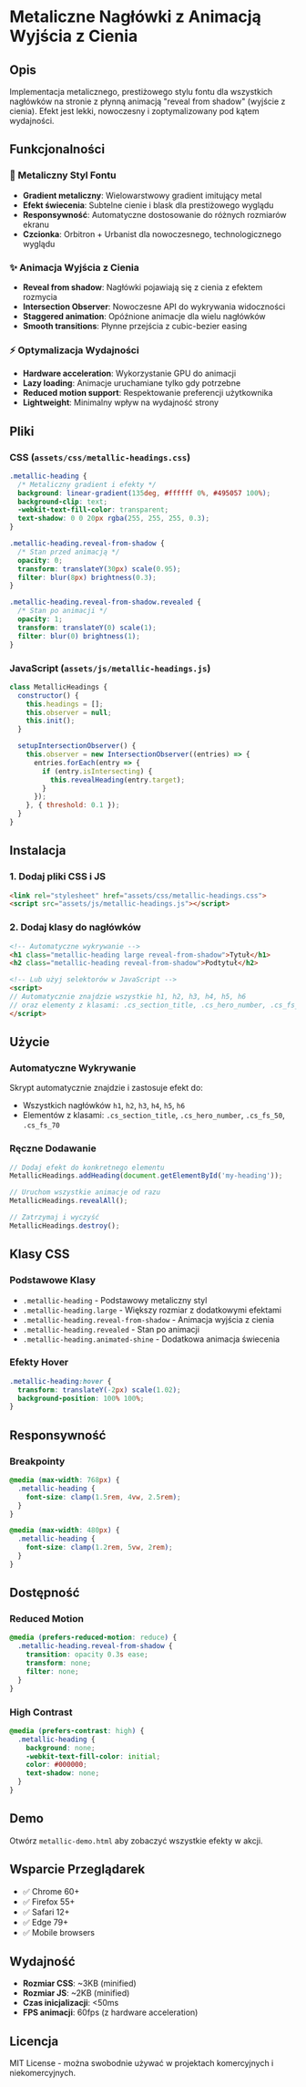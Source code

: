 # Metaliczne Nagłówki z Animacją Wyjścia z Cienia

## Opis
Implementacja metalicznego, prestiżowego stylu fontu dla wszystkich nagłówków na stronie z płynną animacją "reveal from shadow" (wyjście z cienia). Efekt jest lekki, nowoczesny i zoptymalizowany pod kątem wydajności.

## Funkcjonalności

### 🎨 Metaliczny Styl Fontu
- **Gradient metaliczny**: Wielowarstwowy gradient imitujący metal
- **Efekt świecenia**: Subtelne cienie i blask dla prestiżowego wyglądu
- **Responsywność**: Automatyczne dostosowanie do różnych rozmiarów ekranu
- **Czcionka**: Orbitron + Urbanist dla nowoczesnego, technologicznego wyglądu

### ✨ Animacja Wyjścia z Cienia
- **Reveal from shadow**: Nagłówki pojawiają się z cienia z efektem rozmycia
- **Intersection Observer**: Nowoczesne API do wykrywania widoczności
- **Staggered animation**: Opóźnione animacje dla wielu nagłówków
- **Smooth transitions**: Płynne przejścia z cubic-bezier easing

### ⚡ Optymalizacja Wydajności
- **Hardware acceleration**: Wykorzystanie GPU do animacji
- **Lazy loading**: Animacje uruchamiane tylko gdy potrzebne
- **Reduced motion support**: Respektowanie preferencji użytkownika
- **Lightweight**: Minimalny wpływ na wydajność strony

## Pliki

### CSS (`assets/css/metallic-headings.css`)
```css
.metallic-heading {
  /* Metaliczny gradient i efekty */
  background: linear-gradient(135deg, #ffffff 0%, #495057 100%);
  background-clip: text;
  -webkit-text-fill-color: transparent;
  text-shadow: 0 0 20px rgba(255, 255, 255, 0.3);
}

.metallic-heading.reveal-from-shadow {
  /* Stan przed animacją */
  opacity: 0;
  transform: translateY(30px) scale(0.95);
  filter: blur(8px) brightness(0.3);
}

.metallic-heading.reveal-from-shadow.revealed {
  /* Stan po animacji */
  opacity: 1;
  transform: translateY(0) scale(1);
  filter: blur(0) brightness(1);
}
```

### JavaScript (`assets/js/metallic-headings.js`)
```javascript
class MetallicHeadings {
  constructor() {
    this.headings = [];
    this.observer = null;
    this.init();
  }

  setupIntersectionObserver() {
    this.observer = new IntersectionObserver((entries) => {
      entries.forEach(entry => {
        if (entry.isIntersecting) {
          this.revealHeading(entry.target);
        }
      });
    }, { threshold: 0.1 });
  }
}
```

## Instalacja

### 1. Dodaj pliki CSS i JS
```html
<link rel="stylesheet" href="assets/css/metallic-headings.css">
<script src="assets/js/metallic-headings.js"></script>
```

### 2. Dodaj klasy do nagłówków
```html
<!-- Automatyczne wykrywanie -->
<h1 class="metallic-heading large reveal-from-shadow">Tytuł</h1>
<h2 class="metallic-heading reveal-from-shadow">Podtytuł</h2>

<!-- Lub użyj selektorów w JavaScript -->
<script>
// Automatycznie znajdzie wszystkie h1, h2, h3, h4, h5, h6
// oraz elementy z klasami: .cs_section_title, .cs_hero_number, .cs_fs_50, .cs_fs_70
</script>
```

## Użycie

### Automatyczne Wykrywanie
Skrypt automatycznie znajdzie i zastosuje efekt do:
- Wszystkich nagłówków `h1`, `h2`, `h3`, `h4`, `h5`, `h6`
- Elementów z klasami: `.cs_section_title`, `.cs_hero_number`, `.cs_fs_50`, `.cs_fs_70`

### Ręczne Dodawanie
```javascript
// Dodaj efekt do konkretnego elementu
MetallicHeadings.addHeading(document.getElementById('my-heading'));

// Uruchom wszystkie animacje od razu
MetallicHeadings.revealAll();

// Zatrzymaj i wyczyść
MetallicHeadings.destroy();
```

## Klasy CSS

### Podstawowe Klasy
- `.metallic-heading` - Podstawowy metaliczny styl
- `.metallic-heading.large` - Większy rozmiar z dodatkowymi efektami
- `.metallic-heading.reveal-from-shadow` - Animacja wyjścia z cienia
- `.metallic-heading.revealed` - Stan po animacji
- `.metallic-heading.animated-shine` - Dodatkowa animacja świecenia

### Efekty Hover
```css
.metallic-heading:hover {
  transform: translateY(-2px) scale(1.02);
  background-position: 100% 100%;
}
```

## Responsywność

### Breakpointy
```css
@media (max-width: 768px) {
  .metallic-heading {
    font-size: clamp(1.5rem, 4vw, 2.5rem);
  }
}

@media (max-width: 480px) {
  .metallic-heading {
    font-size: clamp(1.2rem, 5vw, 2rem);
  }
}
```

## Dostępność

### Reduced Motion
```css
@media (prefers-reduced-motion: reduce) {
  .metallic-heading.reveal-from-shadow {
    transition: opacity 0.3s ease;
    transform: none;
    filter: none;
  }
}
```

### High Contrast
```css
@media (prefers-contrast: high) {
  .metallic-heading {
    background: none;
    -webkit-text-fill-color: initial;
    color: #000000;
    text-shadow: none;
  }
}
```

## Demo
Otwórz `metallic-demo.html` aby zobaczyć wszystkie efekty w akcji.

## Wsparcie Przeglądarek
- ✅ Chrome 60+
- ✅ Firefox 55+
- ✅ Safari 12+
- ✅ Edge 79+
- ✅ Mobile browsers

## Wydajność
- **Rozmiar CSS**: ~3KB (minified)
- **Rozmiar JS**: ~2KB (minified)
- **Czas inicjalizacji**: <50ms
- **FPS animacji**: 60fps (z hardware acceleration)

## Licencja
MIT License - można swobodnie używać w projektach komercyjnych i niekomercyjnych.
